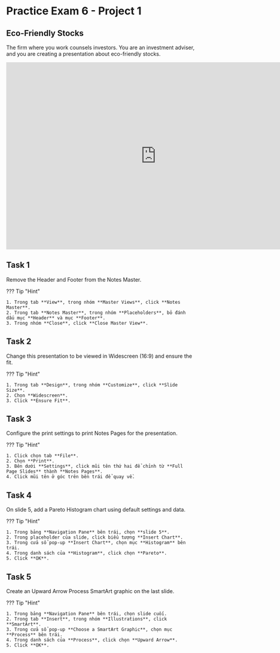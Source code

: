 # Practice Exam 6 - Project 1

## Eco-Friendly Stocks

The firm where you work counsels investors. You are an investment adviser, and you are creating a presentation about eco-friendly stocks.

<iframe width="800" height="500" src="https://www.youtube.com/embed/u3FK8zHOmRM?si=qIfdRAq2H92F5pkE&amp;start=1339" title="YouTube video player" frameborder="0" allow="accelerometer; autoplay; clipboard-write; encrypted-media; gyroscope; picture-in-picture; web-share" referrerpolicy="strict-origin-when-cross-origin" allowfullscreen></iframe>

## Task 1

Remove the Header and Footer from the Notes Master.

??? Tip "Hint"

    1. Trong tab **View**, trong nhóm **Master Views**, click **Notes Master**.
    2. Trong tab **Notes Master**, trong nhóm **Placeholders**, bỏ đánh dấu mục **Header** và mục **Footer**.
    3. Trong nhóm **Close**, click **Close Master View**.

## Task 2

Change this presentation to be viewed in Widescreen (16:9) and ensure the fit.

??? Tip "Hint"

    1. Trong tab **Design**, trong nhóm **Customize**, click **Slide Size**.
    2. Chọn **Widescreen**.
    3. Click **Ensure Fit**.

## Task 3

Configure the print settings to print Notes Pages for the presentation.

??? Tip "Hint"

    1. Click chọn tab **File**.
    2. Chọn **Print**.
    3. Bên dưới **Settings**, click mũi tên thứ hai để chỉnh từ **Full Page Slides** thành **Notes Pages**.
    4. Click mũi tên ở góc trên bên trái để quay về.

## Task 4

On slide 5, add a Pareto Histogram chart using default settings and data.

??? Tip "Hint"

    1. Trong bảng **Navigation Pane** bên trái, chọn **slide 5**.
    2. Trong placeholder của slide, click biểu tượng **Insert Chart**.
    3. Trong cửa sổ pop-up **Insert Chart**, chọn mục **Histogram** bên trái.
    4. Trong danh sách của **Histogram**, click chọn **Pareto**.
    5. Click **OK**.

## Task 5

Create an Upward Arrow Process SmartArt graphic on the last slide.

??? Tip "Hint"

    1. Trong bảng **Navigation Pane** bên trái, chọn slide cuối.
    2. Trong tab **Insert**, trong nhóm **Illustrations**, click **SmartArt**.
    3. Trong cửa sổ pop-up **Choose a SmartArt Graphic**, chọn mục **Process** bên trái.
    4. Trong danh sách của **Process**, click chọn **Upward Arrow**.
    5. Click **OK**.
